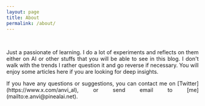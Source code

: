 ```yaml
---
layout: page
title: About
permalink: /about/
---
```


<br/>

<p style="text-align: justify;">
Just a passionate of learning. I do a lot of experiments and reflects on them either on AI or other stuffs that you will be able to see in this blog. I don't walk with the trends I rather question it and go reverse if necessary. You will enjoy some articles here if you are looking for deep insights.
</p>

<p style="text-align: justify;">
If you have any questions or suggestions, you can contact me on [Twitter](https://www.x.com/anvi_al), or send email to [me](mailto:e.anvi@pinealai.net). 
</p>  
